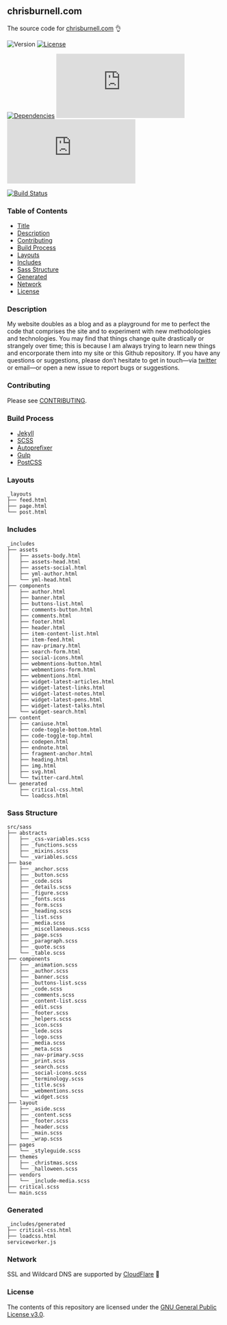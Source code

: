 ## chrisburnell.com


The source code for [chrisburnell.com](https://chrisburnell.com/) 👌

![Version](https://img.shields.io/badge/version-3.1.0-blue.svg?style=flat-square)
[![License](https://img.shields.io/badge/license-GNU_GPLv3-blue.svg?style=flat-square)](LICENSE)

[![Dependencies](https://img.shields.io/david/chrisburnell/chrisburnell.com.svg?maxAge=2592000&style=flat-square)](https://raw.githubusercontent.com/chrisburnell/chrisburnell.com/master/package.json)
[![CSS Size](http://img.badgesize.io/chrisburnell/chrisburnell.com/master/css/main.min.css?compression=gzip&style=flat-square&label=CSS&color=016fba)](https://raw.githubusercontent.com/chrisburnell/chrisburnell.com/master/css/main.min.css)
[![JS Size](http://img.badgesize.io/chrisburnell/chrisburnell.com/master/js/main.min.js?compression=gzip&style=flat-square&label=JS&color=cda741)](https://raw.githubusercontent.com/chrisburnell/chrisburnell.com/master/js/main.min.js)

[![Build Status](https://semaphoreci.com/api/v1/chrisburnell/chrisburnell-com/branches/master/badge.svg)](https://semaphoreci.com/chrisburnell/chrisburnell-com)


### Table of Contents

- [Title](#chrisburnellcom)
- [Description](#description)
- [Contributing](#contributing)
- [Build Process](#build-process)
- [Layouts](#layouts)
- [Includes](#includes)
- [Sass Structure](#sass-structure)
- [Generated](#generated)
- [Network](#network)
- [License](#license)


### Description

My website doubles as a blog and as a playground for me to perfect the code that
comprises the site and to experiment with new methodologies and technologies.
You may find that things change quite drastically or strangely over time; this
is because I am always trying to learn new things and encorporate them into my
site or this Github repository. If you have any questions or suggestions, please
don’t hesitate to get in touch—via
[twitter](https://twitter.com/iamchrisburnell) or email—or open a new issue to
report bugs or suggestions.


### Contributing

Please see [CONTRIBUTING](CONTRIBUTING.md).


### Build Process

- [Jekyll](https://jekyllrb.com)
- [SCSS](http://sass-lang.com)
- [Autoprefixer](https://github.com/ai/autoprefixer)
- [Gulp](http://gulpjs.com)
- [PostCSS](http://postcss.org/)


### Layouts

```text
_layouts
├── feed.html
├── page.html
└── post.html
```


### Includes

```text
_includes
├── assets
│   ├── assets-body.html
│   ├── assets-head.html
│   ├── assets-social.html
│   ├── yml-author.html
│   └── yml-head.html
├── components
│   ├── author.html
│   ├── banner.html
│   ├── buttons-list.html
│   ├── comments-button.html
│   ├── comments.html
│   ├── footer.html
│   ├── header.html
│   ├── item-content-list.html
│   ├── item-feed.html
│   ├── nav-primary.html
│   ├── search-form.html
│   ├── social-icons.html
│   ├── webmentions-button.html
│   ├── webmentions-form.html
│   ├── webmentions.html
│   ├── widget-latest-articles.html
│   ├── widget-latest-links.html
│   ├── widget-latest-notes.html
│   ├── widget-latest-pens.html
│   ├── widget-latest-talks.html
│   └── widget-search.html
├── content
│   ├── caniuse.html
│   ├── code-toggle-bottom.html
│   ├── code-toggle-top.html
│   ├── codepen.html
│   ├── endnote.html
│   ├── fragment-anchor.html
│   ├── heading.html
│   ├── img.html
│   ├── svg.html
│   └── twitter-card.html
└── generated
    ├── critical-css.html
    └── loadcss.html
```


### Sass Structure

```text
src/sass
├── abstracts
│   ├── _css-variables.scss
│   ├── _functions.scss
│   ├── _mixins.scss
│   └── _variables.scss
├── base
│   ├── _anchor.scss
│   ├── _button.scss
│   ├── _code.scss
│   ├── _details.scss
│   ├── _figure.scss
│   ├── _fonts.scss
│   ├── _form.scss
│   ├── _heading.scss
│   ├── _list.scss
│   ├── _media.scss
│   ├── _miscellaneous.scss
│   ├── _page.scss
│   ├── _paragraph.scss
│   ├── _quote.scss
│   └── _table.scss
├── components
│   ├── _animation.scss
│   ├── _author.scss
│   ├── _banner.scss
│   ├── _buttons-list.scss
│   ├── _code.scss
│   ├── _comments.scss
│   ├── _content-list.scss
│   ├── _edit.scss
│   ├── _footer.scss
│   ├── _helpers.scss
│   ├── _icon.scss
│   ├── _lede.scss
│   ├── _logo.scss
│   ├── _media.scss
│   ├── _meta.scss
│   ├── _nav-primary.scss
│   ├── _print.scss
│   ├── _search.scss
│   ├── _social-icons.scss
│   ├── _terminology.scss
│   ├── _title.scss
│   ├── _webmentions.scss
│   └── _widget.scss
├── layout
│   ├── _aside.scss
│   ├── _content.scss
│   ├── _footer.scss
│   ├── _header.scss
│   ├── _main.scss
│   └── _wrap.scss
├── pages
│   └── _styleguide.scss
├── themes
│   ├── _christmas.scss
│   └── _halloween.scss
├── vendors
│   └── _include-media.scss
├── critical.scss
└── main.scss
```


### Generated

```text
_includes/generated
├── critical-css.html
├── loadcss.html
serviceworker.js
```


### Network

SSL and Wildcard DNS are supported by [CloudFlare](https://www.cloudflare.com/) 🙏


### License

The contents of this repository are licensed under the [GNU General Public License v3.0](LICENSE).
